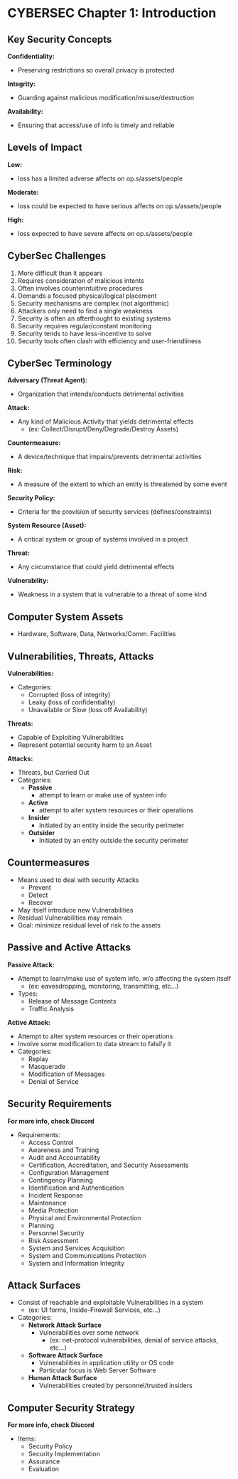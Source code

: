 # CYBERSEC Chapter 1: Introduction #

## Key Security Concepts ##
__Confidentiality:__
- Preserving restrictions so overall privacy is protected

__Integrity:__
- Guarding against malicious modification/misuse/destruction

__Availability:__
- Ensuring that access/use of info is timely and reliable

## Levels of Impact ##
__Low:__
- loss has a limited adverse affects on op.s/assets/people

__Moderate:__
- loss could be expected to have serious affects on op.s/assets/people

__High:__
- loss expected to have severe affects on op.s/assets/people

## CyberSec Challenges ##
1. More difficult than it appears
2. Requires consideration of malicious intents
3. Often involves counterintuitive procedures
4. Demands a focused physical/logical placement 
5. Security mechanisms are complex (not algorithmic)
6. Attackers only need to find a single weakness
7. Security is often an afterthought to existing systems
8. Security requires regular/constant monitoring
9. Security tends to have less-incentive to solve 
10. Security tools often clash with efficiency and user-friendliness

## CyberSec Terminology ##
__Adversary (Threat Agent):__
- Organization that intends/conducts detrimental activities

__Attack:__
- Any kind of Malicious Activity that yields detrimental effects 
    - (ex: Collect/Disrupt/Deny/Degrade/Destroy Assets)

__Countermeasure:__
- A device/technique that impairs/prevents detrimental activities 

__Risk:__
- A measure of the extent to which an entity is threatened by some event

__Security Policy:__
- Criteria for the provision of security services (defines/constraints)

__System Resource (Asset):__
- A critical system or group of systems involved in a project

__Threat:__
- Any circumstance that could yield detrimental effects

__Vulnerability:__
- Weakness in a system that is vulnerable to a threat of some kind 

## Computer System Assets ##
- Hardware, Software, Data, Networks/Comm. Facilities

## Vulnerabilities, Threats, Attacks ##
__Vulnerabilities:__
- Categories:
    - Corrupted (loss of integrity)
    - Leaky (loss of confidentiality)
    - Unavailable or Slow (loss off Availability)

__Threats:__
- Capable of Exploiting Vulnerabilities
- Represent potential security harm to an Asset

__Attacks:__
- Threats, but Carried Out
- Categories: 
    - __Passive__ 
        - attempt to learn or make use of system info
    - __Active__
        - attempt to alter system resources or their operations 
    - __Insider__ 
        - Initiated by an entity inside the security perimeter
    - __Outsider__
        - Initiated by an entity outside the security perimeter

## Countermeasures ##
- Means used to deal with security Attacks
    - Prevent
    - Detect 
    - Recover
- May itself introduce new Vulnerabilities
- Residual Vulnerabilities may remain
- Goal: minimize residual level of risk to the assets


## Passive and Active Attacks ##
__Passive Attack:__
- Attempt to learn/make use of system info. w/o affecting the system itself
    - (ex: eavesdropping, monitoring, transmitting, etc...)
- Types:
    - Release of Message Contents
    - Traffic Analysis

__Active Attack:__
- Attempt to alter system resources or their operations
- Involve some modification to data stream to falsify it
- Categories:
    - Replay 
    - Masquerade
    - Modification of Messages
    - Denial of Service

## Security Requirements ##
__For more info, check Discord__
- Requirements:
    - Access Control
    - Awareness and Training
    - Audit and Accountability
    - Certification, Accreditation, and Security Assessments
    - Configuration Management
    - Contingency Planning
    - Identification and Authentication
    - Incident Response 
    - Maintenance
    - Media Protection 
    - Physical and Environmental Protection
    - Planning 
    - Personnel Security
    - Risk Assessment
    - System and Services Acquisition 
    - System and Communications Protection
    - System and Information Integrity

## Attack Surfaces ##
- Consist of reachable and exploitable Vulnerabilities in a system 
    - (ex: UI forms, Inside-Firewall Services, etc...)
- Categories: 
    - __Network Attack Surface__
        - Vulnerabilities over some network 
            - (ex: net-protocol vulnerabilities, denial of service attacks, etc...)
    - __Software Attack Surface__
        - Vulnerabilities in application utility or OS code
        - Particular focus is Web Server Software
    - __Human Attack Surface__
        - Vulnerabilities created by personnel/trusted insiders

## Computer Security Strategy ##
__For more info, check Discord__
- Items:
    - Security Policy
    - Security Implementation
    - Assurance 
    - Evaluation